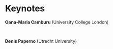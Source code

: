 Keynotes
====


**Oana-Maria Camburu** (University College London)

<br>

**Denis Paperno** (Utrecht University)





